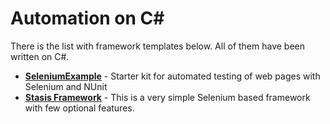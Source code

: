 # Automation on C#

There is the list with framework templates below. All of them have been written on C#. 

- [**SeleniumExample**](https://github.com/alexandervantrijffel/SeleniumExample) - Starter kit for automated testing of web pages with Selenium and NUnit 
- [**Stasis Framework**](https://github.com/Betancore/StasisFramework) - This is a very simple Selenium based framework with few optional features. 
